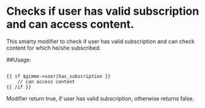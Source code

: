 Checks if user has valid subscription and can access content.
=====================

This smarty modifier to check if user has valid subscription and can check content
for which he/she subscribed.

##Usage:

```

{{ if $gimme->user|has_subscription }}
	// can access content
{{ /if }}
```

Modifier return true, if user has valid subscription, otherwise returns false.
